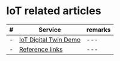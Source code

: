 # IoT related articles

|#|Service|remarks|
|---|---|---|
|-|[IoT Digital Twin Demo](./articles/IoTDigitalTwinDemo.md)|---|
|-|[Reference links](./articles/IoTrelatedlinks.md)|---|